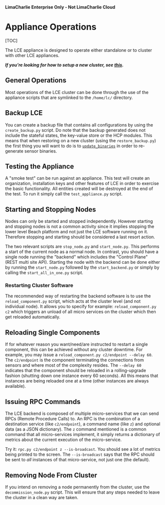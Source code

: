 **LimaCharlie Enterprise Only - Not LimaCharlie Cloud**

# Appliance Operations

[TOC]

The LCE appliance is designed to operate either standalone or to cluster with other LCE appliances.

***If you're looking for how to setup a new cluster, see [this](new_cluster.md).***

## General Operations
Most operations of the LCE cluster can be done through the use of the appliance scripts that are symlinked
to the `/home/lc/` directory.

## Backup LCE
You can create a backup file that contains all configurations by using the `create_backup.py` script.
Do note that the backup generated does not include the stateful states, the key-value store or the HCP modules.
This means that when restoring on a new cluster (using the `restore_backup.py`) the first thing you will want to
do is to [`update_binaries`](new_org.md) in order to re-generate sensor binaries.

## Testing the Appliance
A "smoke test" can be run against an appliance. This test will create an organization, installation keys and other
features of LCE in order to exercise the basic functionality. All entities created will be destroyed at the end
of the test. To run it simply call the `test_appliance.py` script.

## Starting and Stopping Nodes
Nodes can only be started and stopped independently. However starting and stopping nodes is not a common activity since it
implies stopping the lower level Beach platform and not just the LCE software running on it. Therefore stopping and starting
should be considered a last resort action.

The two relevant scripts are `stop_node.py` and `start_node.py`. This performs a start of the current node as a normal node.
In contrast, you should have a single node running the "backend" which includes the "Control Plane" (REST multi site API).
Starting the node with the backend can be done either by running the `start_node.py` followed by the `start_backend.py` or
simply by calling the `start_all_in_one.py` script.

### Restarting Cluster Software
The recommended way of restarting the backend software is to use the `reload_component.py` script, which acts at the cluster
level (and not individual node). It allows you to specify for example: `reload_component.py c2` which triggers an unload
of all micro services on the cluster which then get reloaded automatically.

## Reloading Single Components
If for whatever reason you want/need/are instructed to restart a single component, this can be achieved without
any cluster downtime. For example, you may issue a `reload_component.py c2/endpoint --delay 60`. The `c2/endpoint` is the
component terminating the connections from sensors and where most of the complexity resides. The `--delay 60` indicates
that the component should be reloaded in a rolling-upgrade fashion (shutting down one instance every 60 seconds). All this
means that instances are being reloaded one at a time (other instances are always available).

## Issuing RPC Commands
The LCE backend is composed of multiple micro-services that we can send RPCs (Remote Procedure Calls) to. An RPC is the
combination of a destination service (like `c2/endpoint`), a command name (like `z`) and optional data (as a JSON dictionary).
The `z` command mentioned is a common command that all micro-services implement, it simply returns a dictionary of metrics
about the current execution of the micro-service.

Try it: `rpc.py c2/endpoint z --is-broadcast`. You should see a lot of metrics being printed to the screen. The 
`--is-broadcast` says that the RPC should be sent to *all* instances of that micro-service, not just one (the default).

## Removing Node From Cluster
If you intend on removing a node permanently from the cluster, use the `decommission_node.py` script. This will ensure
that any steps needed to leave the cluster in a clean way are taken.